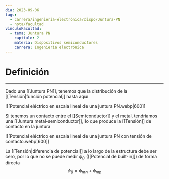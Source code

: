 ```yaml
---
dia: 2023-09-06
tags:
  - carrera/ingeniería-electrónica/dispo/Juntura-PN
  - nota/facultad
vinculoFacultad:
  - tema: Juntura PN
    capitulo: 2
    materia: Dispositivos semiconductores
    carrera: Ingeniería electrónica
---
```

# Definición
---
Dado una [[Juntura PN]], tenemos que la distribución de la [[Tensión|función potencial]] hasta aquí 

![[Potencial eléctrico en escala lineal de una juntura PN.webp|600]]

Si tenemos un contacto entre el [[Semiconductor]] y el metal, tendríamos una [[Juntura metal-semiconductor]], lo que produce la [[Tensión]] de contacto en la juntura 

![[Potencial eléctrico en escala lineal de una juntura PN con tensión de contacto.webp|600]]

La [[Tensión|diferencia de potencial]] a lo largo de la estructura debe ser cero, por lo que no se puede medir $\phi_B$ ([[Potencial de built-in]]) de forma directa $$ \phi_B = \phi_{mn} + \phi_{mp} $$